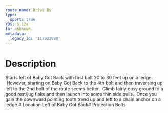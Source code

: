 ```yaml
---
route_name: Drive By
type:
  sport: true
YDS: 5.12a
fa: unknown
metadata:
  legacy_id: '117923888'
---
```

# Description
Starts left of Baby Got Back with first bolt 20 to 30 feet up on a ledge.  However, starting on Baby Got Back to the 4th bolt and then traversing up left to the 2nd bolt of the route seems better.  Climb fairly easy ground to a good rest/jug flake and then launch into some thin side pulls.  Once you gain the downward pointing tooth trend up and left to a chain anchor on a ledge.# Location
Left of Baby Got Back# Protection
Bolts
